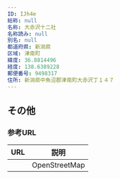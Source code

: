 ```yaml
---
ID: IJh4e
総称: null
名称: 大赤沢十二社
名称読み: null
別名: null
都道府県: 新潟県
区域: 津南町
緯度: 36.8814496
経度: 138.6389228
郵便番号: 9498317
住所: 新潟県中魚沼郡津南町大赤沢丁１４７
---
```


## その他

### 参考URL

| URL | 説明          |
| --- | ------------- |
|     | OpenStreetMap |
